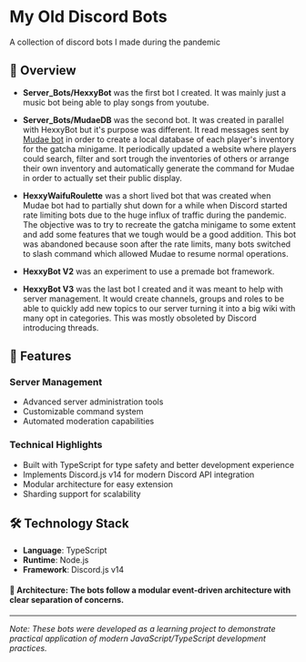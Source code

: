 # My Old Discord Bots

A collection of discord bots I made during the pandemic

## 🌟 Overview
- **Server_Bots/HexxyBot** was the first bot I created. It was mainly just a music bot being able to play songs from youtube.

- **Server_Bots/MudaeDB** was the second bot. It was created in parallel with HexxyBot but it's purpose was different. It read messages sent by [Mudae bot](https://mudae.fandom.com/wiki/Mudae) in order to create a local database of each player's inventory for the gatcha minigame. It periodically updated a website where players could search, filter and sort trough the inventories of others or arrange their own inventory and automatically generate the command for Mudae in order to actually set their public display.

- **HexxyWaifuRoulette** was a short lived bot that was created when Mudae bot had to partially shut down for a while when Discord started rate limiting bots due to the huge influx of traffic during the pandemic. The objective was to try to recreate the gatcha minigame to some extent and add some features that we tough would be a good addition. This bot was abandoned because soon after the rate limits, many bots switched to slash command which allowed Mudae to resume normal operations.

- **HexxyBot V2** was an experiment to use a premade bot framework.

- **HexxyBot V3** was the last bot I created and it was meant to help with server management. It would create channels, groups and roles to be able to quickly add new topics to our server turning it into a big wiki with many opt in categories. This was mostly obsoleted by Discord introducing threads.

## 🚀 Features

### Server Management
- Advanced server administration tools
- Customizable command system
- Automated moderation capabilities

### Technical Highlights
- Built with TypeScript for type safety and better development experience
- Implements Discord.js v14 for modern Discord API integration
- Modular architecture for easy extension
- Sharding support for scalability

## 🛠 Technology Stack
- **Language**: TypeScript
- **Runtime**: Node.js
- **Framework**: Discord.js v14

#### 📐 Architecture: The bots follow a modular event-driven architecture with clear separation of concerns.

---
*Note: These bots were developed as a learning project to demonstrate practical application of modern JavaScript/TypeScript development practices.* 